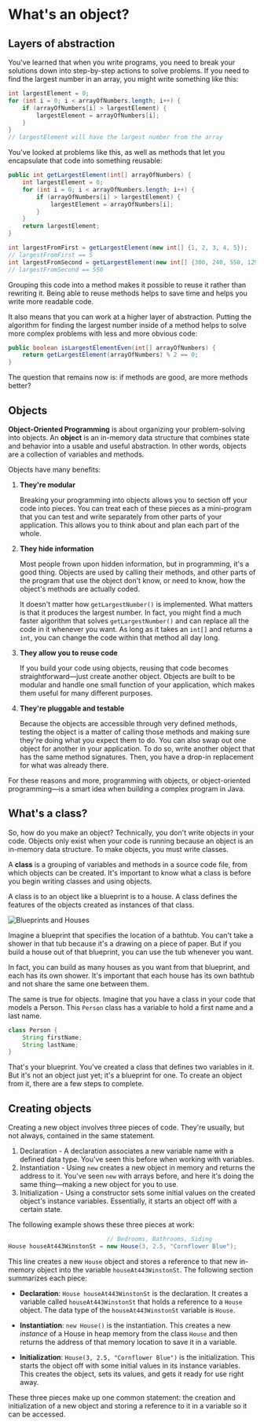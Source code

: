 # What's an object?

## Layers of abstraction
You've learned that when you write programs, you need to break your solutions down into step-by-step actions to solve problems. If you need to find the largest number in an array, you might write something like this:

```java
int largestElement = 0;
for (int i = 0; i < arrayOfNumbers.length; i++) {
    if (arrayOfNumbers[i] > largestElement) {
        largestElement = arrayOfNumbers[i];
    }
}
// largestElement will have the largest number from the array
```

You've looked at problems like this, as well as methods that let you encapsulate that code into something reusable:

```java
public int getLargestElement(int[] arrayOfNumbers) {
    int largestElement = 0;
    for (int i = 0; i < arrayOfNumbers.length; i++) {
        if (arrayOfNumbers[i] > largestElement) {
            largestElement = arrayOfNumbers[i];
        }
    }
    return largestElement;
}

int largestFromFirst = getLargestElement(new int[] {1, 2, 3, 4, 5});
// largestFromFirst == 5
int largestFromSecond = getLargestElement(new int[] {300, 240, 550, 129});
// largestFromSecond == 550
```

Grouping this code into a method makes it possible to reuse it rather than rewriting it. Being able to reuse methods helps to save time and helps you write more readable code.

It also means that you can work at a higher layer of abstraction. Putting the algorithm for finding the largest number inside of a method helps to solve more complex problems with less and more obvious code:

```java
public boolean isLargestElementEven(int[] arrayOfNumbers) {
    return getLargestElement(arrayOfNumbers) % 2 == 0;
}
```

The question that remains now is: if methods are good, are more methods better?

## Objects
**Object-Oriented Programming** is about organizing your problem-solving into objects. An **object** is an in-memory data structure that combines state and behavior into a usable and useful abstraction. In other words, objects are a collection of variables and methods.

Objects have many benefits:

1.  **They're modular**
    
    Breaking your programming into objects allows you to section off your code into pieces. You can treat each of these pieces as a mini-program that you can test and write separately from other parts of your application. This allows you to think about and plan each part of the whole.
    
2.  **They hide information**
    
    Most people frown upon hidden information, but in programming, it's a good thing. Objects are used by calling their methods, and other parts of the program that use the object don't know, or need to know, how the object's methods are actually coded.
    
    It doesn't matter how `getLargestNumber()` is implemented. What matters is that it produces the largest number. In fact, you might find a much faster algorithm that solves `getLargestNumber()` and can replace all the code in it whenever you want. As long as it takes an `int[]` and returns a `int`, you can change the code within that method all day long.
    
3.  **They allow you to reuse code**
    
    If you build your code using objects, reusing that code becomes straightforward—just create another object. Objects are built to be modular and handle one small function of your application, which makes them useful for many different purposes.
    
4.  **They're pluggable and testable**

    Because the objects are accessible through very defined methods, testing the object is a matter of calling those methods and making sure they're doing what you expect them to do. You can also swap out one object for another in your application. To do so, write another object that has the same method signatures. Then, you have a drop-in replacement for what was already there.
    

For these reasons and more, programming with objects, or object-oriented programming—is a smart idea when building a complex program in Java.

## What's a class?
So, how do you make an object? Technically, you don't write objects in your code. Objects only exist when your code is running because an object is an in-memory data structure. To make objects, you must write classes.

A **class** is a grouping of variables and methods in a source code file, from which objects can be created. It's important to know what a class is before you begin writing classes and using objects.

A class is to an object like a blueprint is to a house. A class defines the features of the objects created as instances of that class.

![Blueprints and Houses](https://bootcamp-os-lms-prd-public.s3.us-west-2.amazonaws.com/content/7f684fde2f15cc8ba2a789a7eec5165e.png)

Imagine a blueprint that specifies the location of a bathtub. You can't take a shower in that tub because it's a drawing on a piece of paper. But if you build a house out of that blueprint, you can use the tub whenever you want.

In fact, you can build as many houses as you want from that blueprint, and each has its own shower. It's important that each house has its own bathtub and not share the same one between them.

The same is true for objects. Imagine that you have a class in your code that models a Person. This `Person` class has a variable to hold a first name and a last name.

```java
class Person {
    String firstName;
    String lastName;
}
```

That's your blueprint. You've created a class that defines two variables in it. But it's not an object just yet; it's a blueprint for one. To create an object from it, there are a few steps to complete.

## Creating objects
Creating a new object involves three pieces of code. They're usually, but not always, contained in the same statement.

1.  Declaration - A declaration associates a new variable name with a defined data type. You've seen this before when working with variables.
2.  Instantiation - Using `new` creates a new object in memory and returns the address to it. You've seen `new` with arrays before, and here it's doing the same thing—making a new object for you to use.
3.  Initialization - Using a constructor sets some initial values on the created object's instance variables. Essentially, it starts an object off with a certain state.

The following example shows these three pieces at work:

```java
                            // Bedrooms, Bathrooms, Siding
House houseAt443WinstonSt = new House(3, 2.5, "Cornflower Blue");
```

This line creates a new `House` object and stores a reference to that new in-memory object into the variable `houseAt443WinstonSt`. The following section summarizes each piece:

-   **Declaration**: `House houseAt443WinstonSt` is the declaration. It creates a variable called `houseAt443WinstonSt` that holds a reference to a `House` object. The data type of the `houseAt443WinstonSt` variable is `House`.
    
-   **Instantiation**: `new House()` is the instantiation. This creates a new _instance_ of a House in heap memory from the class `House` and then returns the address of that memory location to save it in a variable.
    
-   **Initialization**: `House(3, 2.5, "Cornflower Blue")` is the initialization. This starts the object off with some initial values in its instance variables. This creates the object, sets its values, and gets it ready for use right away.
    

These three pieces make up one common statement: the creation and initialization of a new object and storing a reference to it in a variable so it can be accessed.